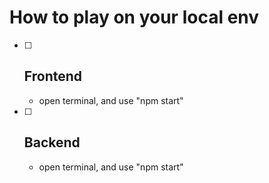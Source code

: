 # How to play on your local env

- [ ] ## Frontend

  - open terminal, and use "npm start"

- [ ] ## Backend

  - open terminal, and use "npm start"
